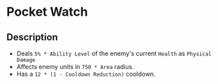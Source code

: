 # Pocket Watch

## Description

- Deals `5% * Ability Level` of the enemy's current `Health` as `Physical Damage`
- Affects enemy units in `750 * Area` radius.
- Has a `12 * (1 - Cooldown Reduction)` cooldown.
